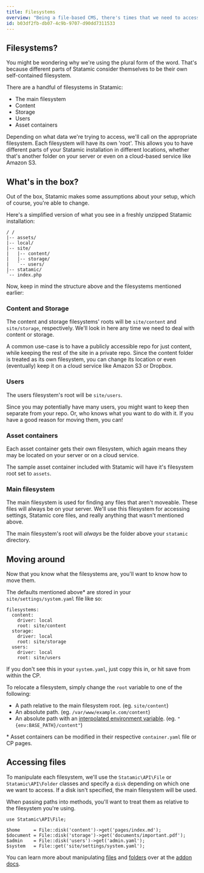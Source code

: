 ```yaml
---
title: Filesystems
overview: "Being a file-based CMS, there's times that we need to access files. Well, pretty much all the time. There are a number of ways to set up your filesystem to play nice with different setups."
id: b03df2fb-db07-4c9b-9707-d90dd7311533
---
```

## Filesystems?
You might be wondering why we're using the plural form of the word. That's because different parts of Statamic
consider themselves to be their own self-contained filesystem.

There are a handful of filesystems in Statamic:

- The main filesystem
- Content
- Storage
- Users
- Asset containers

Depending on what data we're trying to access, we'll call on the appropriate filesystem. Each filesystem will have its
own 'root'. This allows you to have different parts of your Statamic installation in different locations, whether that's
another folder on your server or even on a cloud-based service like Amazon S3.

## What's in the box?
Out of the box, Statamic makes some assumptions about your setup, which of course, you're able to change.

Here's a simplified version of what you see in a freshly unzipped Statamic installation:

``` .language-files
/ /
|-- assets/
|-- local/
|-- site/
|   |-- content/
|   |-- storage/
|   `-- users/
|-- statamic/
`-- index.php
```

Now, keep in mind the structure above and the filesystems mentioned earlier:

### Content and Storage
The content and storage filesystems' roots will be `site/content` and `site/storage`, respectively. We'll look in here
any time we need to deal with content or storage.

A common use-case is to have a publicly accessible repo for just content, while keeping the rest of the site
in a private repo. Since the content folder is treated as its own filesystem, you can change its location
or even (eventually) keep it on a cloud service like Amazon S3 or Dropbox.

### Users
The users filesystem's root will be `site/users`.

Since you may potentially have many users, you might want to keep then separate from your repo. Or, who knows what you
want to do with it. If you have a good reason for moving them, you can!

### Asset containers
Each asset container gets their own filesystem, which again means they may be located on your server or on a cloud
service.

The sample asset container included with Statamic will have it's filesystem root set to `assets`.

### Main filesystem
The main filesystem is used for finding any files that aren't moveable. These files will always be on your server.
We'll use this filesystem for accessing settings, Statamic core files, and really anything that wasn't mentioned above.

The main filesystem's root will _always_ be the folder above your `statamic` directory.


## Moving around

Now that you know what the filesystems are, you'll want to know how to move them.

The defaults mentioned above* are stored in your `site/settings/system.yaml` file like so:

``` .language-yaml
filesystems:
  content:
    driver: local
    root: site/content
  storage:
    driver: local
    root: site/storage
  users:
    driver: local
    root: site/users
```

If you don't see this in your `system.yaml`, just copy this in, or hit save from within the CP.

To relocate a filesystem, simply change the `root` variable to one of the following:

  - A path relative to the main filesystem root. (eg. `site/content`)
  - An absolute path. (eg. `/var/www/example.com/content`)
  - An absolute path with an [interpolated environment variable](/docs/recipes/settings). (eg. `"{env‌:BASE_PATH}/content"`)

\* Asset containers can be modified in their respective `container.yaml` file or CP pages.


## Accessing files

To manipulate each filesystem, we'll use the `Statamic\API\File` or `Statamic\API\Folder` classes and specify a
`disk` depending on which one we want to access. If a disk isn't specified, the main filesystem will be used.

When passing paths into methods, you'll want to treat them as relative to the filesystem you're using.

``` .language-php
use Statamic\API\File;

$home     = File::disk('content')->get('pages/index.md');
$document = File::disk('storage')->get('documents/important.pdf');
$admin    = File::disk('users')->get('admin.yaml');
$system   = File::get('site/settings/system.yaml');
```

You can learn more about manipulating [files](/addons/classes/api/file) and [folders](/addons/classes/api/folder)
over at the [addon docs](/addons).
